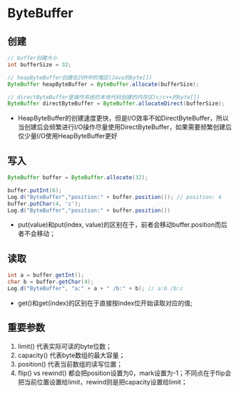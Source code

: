 # ByteBuffer

## 创建

```java
// buffer创建大小
int bufferSize = 32;

// heapByteBuffer创建在JVM中的堆区(Java的byte[])
ByteBuffer heapByteBuffer = ByteBuffer.allocate(bufferSize);

// directByteBuffer是操作系统的本地代码创建的内存区(c/c++的byte[])
ByteBuffer directByteBuffer = ByteBuffer.allocateDirect(bufferSize);
```

- HeapByteBuffer的创建速度更快，但是I/O效率不如DirectByteBuffer，所以当创建后会频繁进行I/O操作尽量使用DirectByteBuffer，如果需要频繁创建后仅少量I/O使用HeapByteBuffer更好

## 写入

```java
ByteBuffer buffer = ByteBuffer.allocate(32);

buffer.putInt(6);
Log.d("ByteBuffer","position:" + buffer.position()); // position: 4
buffer.putChar(4, 'c');
Log.d("ByteBuffer","position:" + buffer.position())
```

- put(value)和put(index, value)的区别在于，前者会移动buffer.position而后者不会移动；

## 读取

```java
int a = buffer.getInt();
char b = buffer.getChar(4);
Log.d("ByteBuffer", "a:" + a + " /b:" + b); // a:6 /b:c
```

- get()和get(index)的区别在于直接按index位开始读取对应的值;

## 重要参数

1. limit()
   代表实际可读的byte位数；
2. capacity()
   代表byte数组的最大容量；
3. position()
   代表当前数组的读写位置；
4. flip() vs rewind()
   都会把position设置为0，mark设置为-1；不同点在于flip会把当前位置设置给limit，rewind则是把capacity设置给limit；
